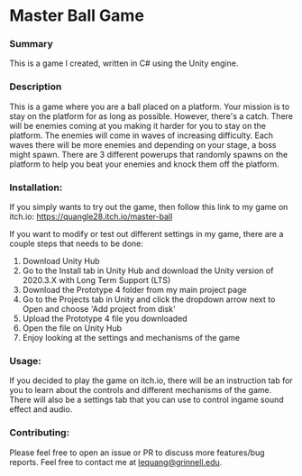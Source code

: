 # Master Ball Game
 
### Summary
This is a game I created, written in C# using the Unity engine.

### Description
This is a game where you are a ball placed on a platform. Your mission is to stay on the platform for as long as possible. However, there's a catch. There will be enemies coming at you making it harder for you to stay on the platform. The enemies will come in waves of increasing difficulty. Each waves there will be more enemies and depending on your stage, a boss might spawn. There are 3 different powerups that randomly spawns on the platform to help you beat your enemies and knock them off the platform. 

### Installation:

If you simply wants to try out the game, then follow this link to my game on itch.io: https://quangle28.itch.io/master-ball

If you want to modify or test out different settings in my game, there are a couple steps that needs to be done:

1. Download Unity Hub 
2. Go to the Install tab in Unity Hub and download the Unity version of 2020.3.X with Long Term Support (LTS)
3. Download the Prototype 4 folder from my main project page 
4. Go to the Projects tab in Unity and click the dropdown arrow next to Open and choose 'Add project from disk'
5. Upload the Prototype 4 file you downloaded 
6. Open the file on Unity Hub 
7. Enjoy looking at the settings and mechanisms of the game 

### Usage:
If you decided to play the game on itch.io, there will be an instruction tab for you to learn about the controls and different mechanisms of the game. There will also be a settings tab that you can use to control ingame sound effect and audio. 

### Contributing:
Please feel free to open an issue or PR to discuss more features/bug reports. Feel free to contact me at lequang@grinnell.edu.


